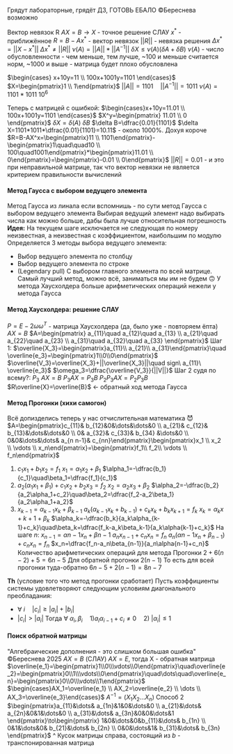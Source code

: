 Грядут лабораторные, грядёт ДЗ, ГОТОВЬ ЕБАЛО
©️Береснева возможно

Вектор невязок R
$AX=B\to X$ - точное решение СЛАУ
$x^*$ - приближённое
$R=B-Ax^*$ - вектор невязок
$||R||$ - невязка решения
$\Delta x^*=||X-x^*||$ $\Delta x^*\neq||R||$
$\nu(A)=||A||*||A^{-1}||$
$\delta X\leqslant \nu(A)(\delta A + \delta B)$
$\nu(A)$ - число обусловленности - чем меньше, тем лучше, ~100 и меньше считается норм, ~1000 и выше - матрица будет плохо обусловлена

$\begin{cases} x+10y=11 \\ 100x+1001y=1101 \end{cases}$
$X=\begin{pmatrix}1 \\ 1\end{pmatrix}$
$||A||=1101\quad ||A^{-1}||=1011$
$\nu(A)=1101*1011\ 10^6$

Теперь с матрицей с ошибкой:
$\begin{cases}x+10y=11.01 \\ 100x+1001y=1101 \end{cases}$
$X^y=\begin{pmatrix} 11.01 \\ 0 \end{pmatrix}$
$\delta X=\delta (A)\ \delta B$
$\delta B=\dfrac{0.01}{1101}$
$\delta X=1101*1011*\dfrac{0.01}{1101}=10.11$ - около 1000%. Дохуя короче
$R=B-AX^x=\begin{pmatrix}11 \\ 1101\end{pmatrix}-\begin{pmatrix}1\quad\quad10 \\ 100\quad1001\end{pmatrix}*\begin{pmatrix}11.01 \\ 0\end{pmatrix}=\begin{pmatrix}-0.01 \\ 0\end{pmatrix}$
$||R||=0.01$ - и это при неправильной матрице, так что вектор невязки не является критерием правильности вычислений

#### Метод Гаусса с выбором ведущего элемента

Метод Гаусса из линала если вспомнишь - по сути метод Гаусса с выбором ведущего элемента
Выбирая ведущий элемент надо выбирать числа как можно больше, дабы была лучше относительная погрешность
**Идея:**
На текущем шаге исключается не следующая по номеру неизвестная, а неизвестная с коэффициентом, наибольшим по модулю
Определяется 3 методы выбора ведущего элемента:

* Выбор ведущего элемента по столбцу
* Выбор ведущего элемента по строке
* (Legendary pull) С выбором главного элемента по всей матрице. Самый лучший метод, можно всё, заниматься мы им не будем 🙃
  У метода Хаусхолдера больше арифметических операций нежели у метода Гаусса

#### Метод Хаусхолдера: решение СЛАУ

$P=E-2\omega\omega^T$ - матрица Хаусхолдера (да, было уже - повторяем ёпта)
$AX=B$
$A=\begin{pmatrix} a_{11}\quad a_{12}\quad a_{13} \\ a_{21}\quad a_{22}\quad a_{23} \\ a_{31}\quad a_{32}\quad a_{33} \end{pmatrix}$
Шаг 1:
$\overline{X_3}=\begin{pmatrix}a_{11}\\ a_{21}\\ a_{31}\end{pmatrix}\quad \overline{e_3}=\begin{pmatrix}1\\0\\0\end{pmatrix}$
$\overline{V_3}=\overline{X_3}+||\overline{X_3}||\quad sign\ a_{11}\ \overline{e_3}$
$\omega_3=\dfrac{\overline{V_3}}{||V||}$
Шаг 2 судя по всему?:
$P_3$
$AX=B$
$P_3AX=P_3B$
$P_2P_3AX=P_2P_3B$
$R\overline{X}=\overline{B}$ \<- обратный ход метода Гаусса

#### Метод Прогонки (хихи самогон)

Всё допизделись теперь у нас отчислительная математика 😈
$A=\begin{pmatrix}c_{11}& b_{12}&0&\dots&\dots&0 \\ a_{21}& c_{12}& b_{13}&\dots&\dots&0 \\ 0& a_{32}& c_{33}& b_{34} &\dots&0 \\ 0&0&\dots&\dots& a_{n n-1}& c_{nn}\end{pmatrix}\begin{pmatrix}x_1 \\ x_2 \\ \vdots \\ x_n\end{pmatrix}=\begin{pmatrix}f_1\\ f_2\\ \vdots \\ f_n\end{pmatrix}$

1. $c_1x_1+b_1x_2=f_1$
   $x_1=\alpha_1x_2+\beta_1$
   $\alpha_1=-\dfrac{b_1}{c_1}\quad\beta_1=\dfrac{f_1}{c_1}$
1. $a_2(\alpha_1x_1+\beta_1)+c_1x_2+b_2x_3=f_2$
   $x_2=\alpha_2x_3+\beta_2$
   $\alpha_2=-\dfrac{b_2}{a_2\alpha_1+c_2}\quad\beta_2=\dfrac{f_2-a_2\beta_1}{a_2\alpha_1+a_2}$
1. $x_{k-1}=\alpha_{k-1}x_k+\beta_{k-1}$
   $a_k(\alpha_{k-1}x_k+b_{k-1})+c_kx_k+b_kx_{k+1}=f_k$
   $x_k=\alpha_kx+{k+1}+\beta_k$
   $\alpha_k=-\dfrac{b_k}{a_k\alpha_{k-1}+c_k}\quad\beta_k=\dfrac{f_k-a_k\beta_k-1}{a_k\alpha{k-1}+c_k}$
   На шаге $n$:
   $x_{n-1}=\alpha{n-1}x_n+\beta{n-1}$
   $a_nx_{n-1}+c_nx_n=f_n$
   $a_n(\alpha{n-1}x_n+\beta_{n-1})+c_nx_n=f_n$
   $x_n=\dfrac{f_n-a_n\beta_{n-1}}{a_n\alpha{n-1}+c_n}$
   Количество арифметических операций для метода Прогонки $2+6(n-2)+5=6n-5$
   Для обратной прогонки $2(n-1)$
   То есть для всей прогонки туда-обратно $6n-5+2(n-1)=8n-7$

**Th** (условие того что метод прогонки сработает) Пусть коэффициенты системы удовлетворяют следующим условиям диагонального преобладания:

* $\forall\ i\quad |c_i|\geqslant|a_i|+|b_i|$
* $|c_i|>|a_i|$
  Тогда $\forall\ \alpha_i,\beta_i\quad 1)a_i\alpha_{i-1}+c_i\neq0\quad2)\ |\alpha_i|\leq1$

#### Поиск обратной матрицы

"Алгебраические дополнения - это слишком большая ошибка"
©️Береснева 2025
$AX=B$ (СЛАУ)
$AX=E$, тогда X - обратная матрица
$\overline{e_1}=\begin{pmatrix}1\\0\\\vdots\\0\end{pmatrix}\quad\overline{e_2}=\begin{pmatrix}0\\1\\\vdots\\0\end{pmatrix}\quad\dots\quad\overline{e_n}=\begin{pmatrix}0\\0\\\vdots\\1\end{pmatrix}$
$\begin{cases}AX_1=\overline{e_1} \\ AX_2=\overline{e_2} \\ \dots \\ AX_3=\overline{e_3}\end{cases}$
$A^{-1}=(X_1X_2\dots X_n)$
Способ 2
$\begin{pmatrix}a_{11}&\dots& a_{1n}&1&0&\dots&0 \\ a_{21}&\dots& a_{2n}&0&1&\dots&0 \\ a_{31}&\dots& a_{3n}&0&0&\dots&1 \end{pmatrix}\to\begin{pmatrix} 1&0&\dots&0&b_{11}&\dots& b_{1n} \\ 0&1&\dots&0& b_{21}&\dots& b_{2n} \\ 0&0&\dots&1& b_{31}&\dots& b_{3n} \end{pmatrix}$
^ Кусок матрицы справа, состоящий из $b$ - транспонированная матрица
